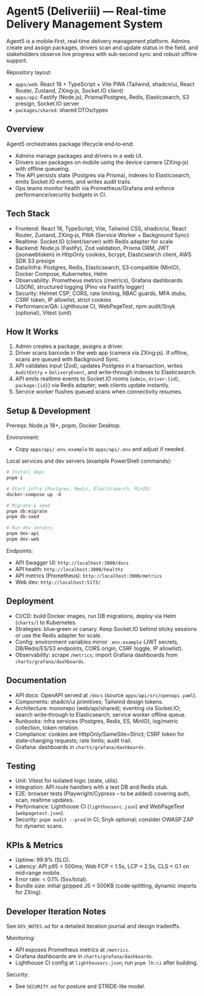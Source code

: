 # Agent5 (Deliveriii) — Real‑time Delivery Management System

Agent5 is a mobile‑first, real‑time delivery management platform. Admins create and assign packages, drivers scan and update status in the field, and stakeholders observe live progress with sub‑second sync and robust offline support.

Repository layout:
- `apps/web`: React 18 + TypeScript + Vite PWA (Tailwind, shadcn/ui, React Router, Zustand, ZXing‑js, Socket.IO client)
- `apps/api`: Fastify (Node.js), Prisma/Postgres, Redis, Elasticsearch, S3 presign, Socket.IO server
- `packages/shared`: shared DTOs/types

## Overview

Agent5 orchestrates package lifecycle end‑to‑end:
- Admins manage packages and drivers in a web UI.
- Drivers scan packages on mobile using the device camera (ZXing‑js) with offline queueing.
- The API persists state (Postgres via Prisma), indexes to Elasticsearch, emits Socket.IO events, and writes audit trails.
- Ops teams monitor health via Prometheus/Grafana and enforce performance/security budgets in CI.

## Tech Stack

- Frontend: React 18, TypeScript, Vite, Tailwind CSS, shadcn/ui, React Router, Zustand, ZXing‑js, PWA (Service Worker + Background Sync)
- Realtime: Socket.IO (client/server) with Redis adapter for scale
- Backend: Node.js (Fastify), Zod validation, Prisma ORM, JWT (jsonwebtoken) in HttpOnly cookies, bcrypt, Elasticsearch client, AWS SDK S3 presign
- Data/Infra: Postgres, Redis, Elasticsearch, S3‑compatible (MinIO), Docker Compose, Kubernetes, Helm
- Observability: Prometheus metrics (/metrics), Grafana dashboards (JSON), structured logging (Pino via Fastify logger)
- Security: Helmet CSP, CORS, rate limiting, RBAC guards, MFA stubs, CSRF token, IP allowlist, strict cookies
- Performance/QA: Lighthouse CI, WebPageTest, npm audit/Snyk (optional), Vitest (unit)

## How It Works

1. Admin creates a package, assigns a driver.
2. Driver scans barcode in the web app (camera via ZXing‑js). If offline, scans are queued with Background Sync.
3. API validates input (Zod), updates Postgres in a transaction, writes `AuditEntry` + `DeliveryEvent`, and write‑through indexes to Elasticsearch.
4. API emits realtime events to Socket.IO rooms (`admin`, `driver:{id}`, `package:{id}`) via Redis adapter; web clients update instantly.
5. Service worker flushes queued scans when connectivity resumes.

## Setup & Development

Prereqs: Node.js 18+, pnpm, Docker Desktop.

Environment:
- Copy `apps/api/.env.example` to `apps/api/.env` and adjust if needed.

Local services and dev servers (example PowerShell commands):

```powershell
# Install deps
pnpm i

# Start infra (Postgres, Redis, Elasticsearch, MinIO)
docker-compose up -d

# Migrate & seed
pnpm db:migrate
pnpm db:seed

# Run dev servers
pnpm dev:api
pnpm dev:web
```

Endpoints:
- API Swagger UI: `http://localhost:3000/docs`
- API health: `http://localhost:3000/healthz`
- API metrics (Prometheus): `http://localhost:3000/metrics`
- Web dev: `http://localhost:5173/`

## Deployment

- CI/CD: build Docker images, run DB migrations, deploy via Helm (`charts/`) to Kubernetes.
- Strategies: blue‑green or canary. Keep Socket.IO behind sticky sessions or use the Redis adapter for scale.
- Config: environment variables mirror `.env.example` (JWT secrets, DB/Redis/ES/S3 endpoints, CORS origin, CSRF toggle, IP allowlist).
- Observability: scrape `/metrics`; import Grafana dashboards from `charts/grafana/dashboards`.

## Documentation

- API docs: OpenAPI served at `/docs` (source `apps/api/src/openapi.yaml`).
- Components: shadcn/ui primitives; Tailwind design tokens.
- Architecture: monorepo (web/api/shared); eventing via Socket.IO; search write‑through to Elasticsearch; service worker offline queue.
- Runbooks: infra services (Postgres, Redis, ES, MinIO), log/metric collection, token rotation.
- Compliance: cookies are HttpOnly/SameSite=Strict; CSRF token for state‑changing requests; rate limits; audit trail.
- Grafana: dashboards in `charts/grafana/dashboards`.

## Testing

- Unit: Vitest for isolated logic (state, utils).
- Integration: API route handlers with a test DB and Redis stub.
- E2E: browser tests (Playwright/Cypress – to be added) covering auth, scan, realtime updates.
- Performance: Lighthouse CI (`lighthouserc.json`) and WebPageTest (`webpagetest.json`).
- Security: `pnpm audit --prod` in CI; Snyk optional; consider OWASP ZAP for dynamic scans.

## KPIs & Metrics

- Uptime: 99.9% (SLO).
- Latency: API p95 < 500ms; Web FCP < 1.5s, LCP < 2.5s, CLS < 0.1 on mid‑range mobile.
- Error rate: < 0.1% (5xx/total).
- Bundle size: initial gzipped JS < 500KB (code‑splitting, dynamic imports for ZXing).

## Developer Iteration Notes

See `DEV_NOTES.md` for a detailed iteration journal and design tradeoffs.

Monitoring:
- API exposes Prometheus metrics at `/metrics`.
- Grafana dashboards are in `charts/grafana/dashboards`.
- Lighthouse CI config at `lighthouserc.json`; run `pnpm lh:ci` after building.

Security:
- See `SECURITY.md` for posture and STRIDE-lite model.

